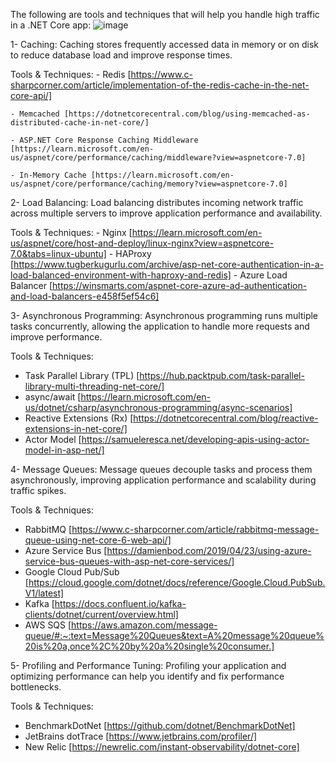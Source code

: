 
The following are tools and techniques that will help you handle high traffic in a .NET Core app: 
![image](https://github.com/ahmedeagle/Handling-high-traffic-in-ASP.NET-Core-Public/assets/50078206/0f61b5bf-bd6b-4195-8990-6626ede2dd7c)


1- Caching: Caching stores frequently accessed data in memory or on disk to reduce database load and improve response times.

  Tools & Techniques:
    - Redis [https://www.c-sharpcorner.com/article/implementation-of-the-redis-cache-in-the-net-core-api/]
    
    - Memcached [https://dotnetcorecentral.com/blog/using-memcached-as-distributed-cache-in-net-core/]
    
    - ASP.NET Core Response Caching Middleware [https://learn.microsoft.com/en-us/aspnet/core/performance/caching/middleware?view=aspnetcore-7.0]
    
    - In-Memory Cache [https://learn.microsoft.com/en-us/aspnet/core/performance/caching/memory?view=aspnetcore-7.0]
    

2- Load Balancing: Load balancing distributes incoming network traffic across multiple servers to improve application performance and availability.

  Tools & Techniques:
    - Nginx [https://learn.microsoft.com/en-us/aspnet/core/host-and-deploy/linux-nginx?view=aspnetcore-7.0&tabs=linux-ubuntu]
    - HAProxy [https://www.tugberkugurlu.com/archive/asp-net-core-authentication-in-a-load-balanced-environment-with-haproxy-and-redis]
    - Azure Load Balancer [https://winsmarts.com/aspnet-core-azure-ad-authentication-and-load-balancers-e458f5ef54c6]


3- Asynchronous Programming: Asynchronous programming runs multiple tasks concurrently, allowing the application to handle more requests and improve performance.

Tools & Techniques:
  - Task Parallel Library (TPL) [https://hub.packtpub.com/task-parallel-library-multi-threading-net-core/]
  - async/await [https://learn.microsoft.com/en-us/dotnet/csharp/asynchronous-programming/async-scenarios]
  - Reactive Extensions (Rx) [https://dotnetcorecentral.com/blog/reactive-extensions-in-net-core/]
  - Actor Model [https://samueleresca.net/developing-apis-using-actor-model-in-asp-net/]

4- Message Queues: Message queues decouple tasks and process them asynchronously, improving application performance and scalability during traffic spikes.

Tools & Techniques:
  - RabbitMQ [https://www.c-sharpcorner.com/article/rabbitmq-message-queue-using-net-core-6-web-api/]
  - Azure Service Bus [https://damienbod.com/2019/04/23/using-azure-service-bus-queues-with-asp-net-core-services/]
  - Google Cloud Pub/Sub [https://cloud.google.com/dotnet/docs/reference/Google.Cloud.PubSub.V1/latest]
  - Kafka [https://docs.confluent.io/kafka-clients/dotnet/current/overview.html]
  - AWS SQS [https://aws.amazon.com/message-queue/#:~:text=Message%20Queues&text=A%20message%20queue%20is%20a,once%2C%20by%20a%20single%20consumer.]
  
5- Profiling and Performance Tuning: Profiling your application and optimizing performance can help you identify and fix performance bottlenecks.

Tools & Techniques:
  - BenchmarkDotNet [https://github.com/dotnet/BenchmarkDotNet]
  - JetBrains dotTrace [https://www.jetbrains.com/profiler/]
  - New Relic [https://newrelic.com/instant-observability/dotnet-core]
